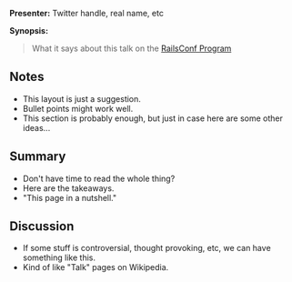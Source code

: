 **Presenter:** Twitter handle, real name, etc

**Synopsis:**

> What it says about this talk on the [RailsConf Program](http://railsconf2012.com/sessions)

## Notes

* This layout is just a suggestion.
* Bullet points might work well.
* This section is probably enough, but just in case here are some other ideas...

## Summary

* Don't have time to read the whole thing?
* Here are the takeaways.
* "This page in a nutshell."

## Discussion

* If some stuff is controversial, thought provoking, etc, we can have something like this.
* Kind of like "Talk" pages on Wikipedia.